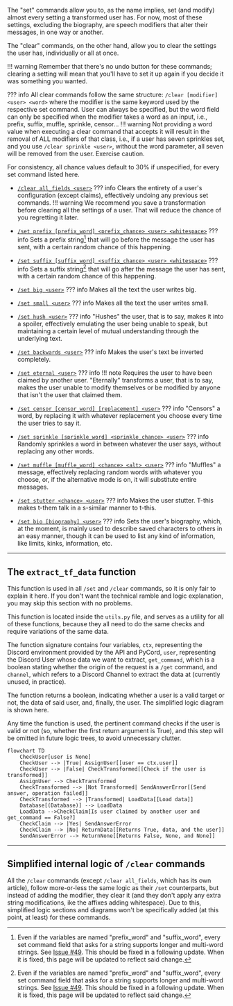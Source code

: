 The "set" commands allow you to, as the name implies, set (and modify) almost every
setting a transformed user has. For now, most of these settings, excluding the
biography, are speech modifiers that alter their messages, in one way or another.

The "clear" commands, on the other hand, allow you to clear the settings the user
has, individually or all at once.

!!! warning
    Remember that there's no undo button for these commands; clearing a setting
    will mean that you'll have to set it up again if you decide it was something
    you wanted.

??? info
    All clear commands follow the same structure:
    `/clear [modifier] <user> <word>` where the modifier is the same keyword used
    by the respective set command. User can always be specified, but the word
    field can only be specified when the modifier takes a word as an input,
    i.e., prefix, suffix, muffle, sprinkle, censor...
    !!! warning
        Not providing a word value when executing a clear command that accepts it
        will result in the removal of ALL modifiers of that class, i.e., if a user
        has seven sprinkles set, and you use `/clear sprinkle <user>`, without the
        word parameter, all seven will be removed from the user. Exercise caution.

For consistency, all chance values default to 30% if unspecified, for every set
command listed here.

- [`/clear all_fields <user>`](all_fields.md)
??? info
    Clears the entirety of a user's configuration (except claims), effectively
    undoing any previous set commands.
    !!! warning
        We recommend you save a transformation before clearing all the settings of a
        user. That will reduce the chance of you regretting it later.

- [`/set prefix [prefix_word] <prefix_chance> <user> <whitespace>`](prefix.md)
??? info
    Sets a prefix string[^1] that will go before the message the user has sent,
    with a certain random chance of this happening.

- [`/set suffix [suffix_word] <suffix_chance> <user> <whitespace>`](suffix.md)
??? info
    Sets a suffix string[^1] that will go after the message the user has sent,
    with a certain random chance of this happening.

- [`/set big <user>`](big.md)
??? info
    Makes all the text the user writes big.

- [`/set small <user>`](small.md)
??? info
    Makes all the text the user writes small.

- [`/set hush <user>`](hush.md)
??? info
    "Hushes" the user, that is to say, makes it into a spoiler, effectively 
    emulating the user being unable to speak, but maintaining a certain level of
    mutual understanding through the underlying text.

- [`/set backwards <user>`](backwards.md)
??? info
    Makes the user's text be inverted completely.

- [`/set eternal <user>`](eternal.md)
??? info
    !!! note
        Requires the user to have been claimed by another user.
    "Eternally" transforms a user, that is to say, makes the user unable to
    modify themselves or be modified by anyone that isn't the user that claimed
    them.

- [`/set censor [censor_word] [replacement] <user>`](censor.md)
??? info
    "Censors" a word, by replacing it with whatever replacement you choose every
    time the user tries to say it.

- [`/set sprinkle [sprinkle_word] <sprinkle_chance> <user>`](sprinkle.md)
??? info
    Randomly sprinkles a word in between whatever the user says, without replacing
    any other words.

- [`/set muffle [muffle_word] <chance> <alt> <user>`](muffle.md)
??? info
    "Muffles" a message, effectively replacing random words with whatever you
    choose, or, if the alternative mode is on, it will substitute entire
    messages.

- [`/set stutter <chance> <user>`](stutter.md)
??? info
    Makes the user stutter. T-this makes t-them talk in a s-similar manner to
    t-this.

- [`/set bio [biography] <user>`](bio.md)
??? info
    Sets the user's biography, which, at the moment, is mainly used to describe
    saved characters to others in an easy manner, though it can be used to list
    any kind of information, like limits, kinks, information, etc.

[^1]: Even if the variables are named "prefix_word" and "suffix_word", every set
command field that asks for a string supports longer and multi-word strings.
See [Issue #49](https://github.com/dorythecat/TransforMate/issues/49).
This should be fixed in a following update. When it is fixed, this page will be
updated to reflect said change.

---

## The `extract_tf_data` function
This function is used in all `/set` and `/clear` commands, so it is only fair to
explain it here. If you don't want the technical ramble and logic explanation, you
may skip this section with no problems.

This function is located inside the `utils.py` file, and serves as a utility for
all of these functions, because they all need to do the same checks and require
variations of the same data.

The function signature contains four variables, `ctx`, representing the Discord
environment provided by the API and PyCord, `user`, representing the Discord User
whose data we want to extract, `get_command`, which is a boolean stating whether
the origin of the request is a `/get` command, and `channel`, which refers to a
Discord Channel to extract the data at (currently unused, in practice).

The function returns a boolean, indicating whether a user is a valid target or not,
the data of said user, and, finally, the user. The simplified logic diagram is
shown here.

Any time the function is used, the pertinent command checks if the user is valid or
not (so, whether the first return argument is True), and this step will be omitted in
future logic trees, to avoid unnecessary clutter.

```mermaid
flowchart TD
    CheckUser[user is None]
    CheckUser --> |True| AssignUser[[user == ctx.user]]
    CheckUser --> |False| CheckTransformed[[Check if the user is transformed]]
    AssignUser --> CheckTransformed
    CheckTransformed --> |Not Transformed| SendAnswerError[[Send answer, operation failed]]
    CheckTransformed --> |Transformed| LoadData[[Load data]]
    Database[(Database)] --> LoadData
    LoadData -->CheckClaim[Is user claimed by another user and get_command == False?]
    CheckClaim --> |Yes| SendAnswerError
    CheckClaim --> |No| ReturnData[[Returns True, data, and the user]]
    SendAnswerError --> ReturnNone[[Returns False, None, and None]]
```

---

## Simplified internal logic of `/clear` commands
All the `/clear` commands (except `/clear all_fields`, which has its own article),
follow more-or-less the same logic as their `/set` counterparts, but instead of
adding the modifier, they clear it (and they don't apply any extra string
modifications, ike the affixes adding whitespace). Due to this, simplified logic
sections and diagrams won't be specifically added (at this point, at least) for
these commands.